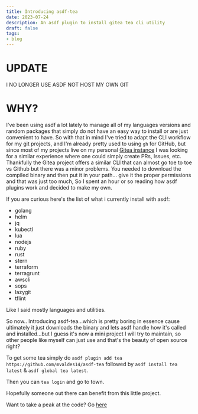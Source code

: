 ```yaml
---
title: Introducing asdf-tea
date: 2023-07-24
description: An asdf plugin to install gitea tea cli utility
draft: false
tags: 
- blog
---
```


# UPDATE
I NO LONGER USE ASDF NOT HOST MY OWN GIT

# WHY?
I've been using asdf a lot lately to manage all of my languages versions and random packages that simply do not have an easy way to install
or are just convenient to have. So with that in mind I've tried to adapt the CLI workflow for my git projects, and I'm already pretty used to using `gh` for GitHub,
but since most of my projects live on my personal [Gitea instance](https://github.com/mvaldes14) I was looking for a similar experience where one could simply create PRs, Issues, etc.
Thankfully the Gitea project offers a similar CLI that can almost go toe to toe vs Github but there was a minor problems. You needed to download the compiled binary and then put it in your path... give it the proper permissions and that was just too much,
So I spent an hour or so reading how asdf plugins work and decided to make my own.

If you are curious here's the list of what i currently install with asdf:

- golang
- helm
- jq
- kubectl
- lua
- nodejs
- ruby
- rust
- stern
- terraform
- terragrunt
- awscli
- sops
- lazygit
- tflint

Like I said mostly languages and utilities.

So now.. Introducing asdf-tea...which is pretty boring in essence cause ultimately it just downloads the binary and lets asdf handle how it's called and installed...but I guess it's now a mini project I will try to maintain, so other people like myself can just use and that's the beauty of open source right?

To get some tea simply do `asdf plugin add tea https://github.com/mvaldes14/asdf-tea` followed by `asdf install tea latest` & `asdf global tea latest`.

Then you can `tea login` and go to town.

Hopefully someone out there can benefit from this little project.

Want to take a peak at the code? Go [here](https://github.com/mvaldes14/asdf-tea)
